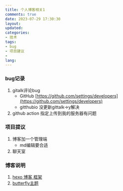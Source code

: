 ```yaml
---
title: 个人博客相关1
comments: true
date: 2023-07-29 17:30:30
layout:
updated:
categories:
- 技术
tags:
- bug
- 项目建议
- 
lang:
---
```

### bug记录

1. gitalk评论bug
   - GitHub [https://github.com/settings/developers](https://github.com/settings/developers)
   - gitthubio 没更新gittalk->y解决
2. github action 指定上传到我的服务器有问题

### 项目提议

1. 博客加一个管理端
   - md编辑要合适
2. 聊天室

### 博客说明

1. [hexo 博客 框架](https://hexo.io/zh-cn/docs/setup)
2. [butterfly主题](https://butterfly.js.org/)
